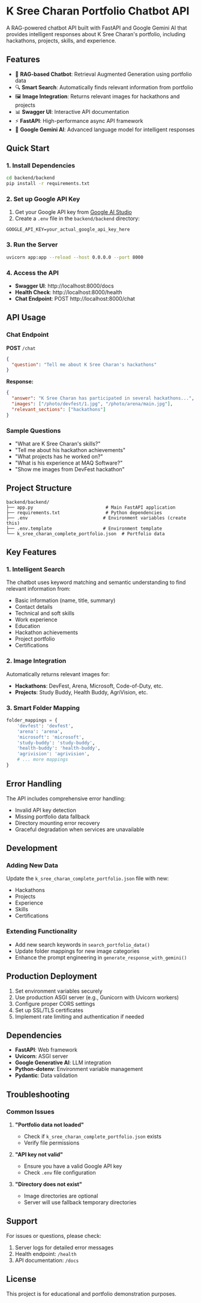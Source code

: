 # K Sree Charan Portfolio Chatbot API

A RAG-powered chatbot API built with FastAPI and Google Gemini AI that provides intelligent responses about K Sree Charan's portfolio, including hackathons, projects, skills, and experience.

## Features

- 🤖 **RAG-based Chatbot**: Retrieval Augmented Generation using portfolio data
- 🔍 **Smart Search**: Automatically finds relevant information from portfolio
- 🖼️ **Image Integration**: Returns relevant images for hackathons and projects  
- 📊 **Swagger UI**: Interactive API documentation
- ⚡ **FastAPI**: High-performance async API framework
- 🧠 **Google Gemini AI**: Advanced language model for intelligent responses

## Quick Start

### 1. Install Dependencies

```bash
cd backend/backend
pip install -r requirements.txt
```

### 2. Set up Google API Key

1. Get your Google API key from [Google AI Studio](https://makersuite.google.com/app/apikey)
2. Create a `.env` file in the `backend/backend` directory:

```env
GOOGLE_API_KEY=your_actual_google_api_key_here
```

### 3. Run the Server

```bash
uvicorn app:app --reload --host 0.0.0.0 --port 8000
```

### 4. Access the API

- **Swagger UI**: http://localhost:8000/docs
- **Health Check**: http://localhost:8000/health
- **Chat Endpoint**: POST http://localhost:8000/chat

## API Usage

### Chat Endpoint

**POST** `/chat`

```json
{
  "question": "Tell me about K Sree Charan's hackathons"
}
```

**Response:**
```json
{
  "answer": "K Sree Charan has participated in several hackathons...",
  "images": ["/photo/devfest/1.jpg", "/photo/arena/main.jpg"],
  "relevant_sections": ["hackathons"]
}
```

### Sample Questions

- "What are K Sree Charan's skills?"
- "Tell me about his hackathon achievements"
- "What projects has he worked on?"
- "What is his experience at MAQ Software?"
- "Show me images from DevFest hackathon"

## Project Structure

```
backend/backend/
├── app.py                           # Main FastAPI application
├── requirements.txt                 # Python dependencies
├── .env                            # Environment variables (create this)
├── .env.template                   # Environment template
└── k_sree_charan_complete_portfolio.json  # Portfolio data
```

## Key Features

### 1. Intelligent Search
The chatbot uses keyword matching and semantic understanding to find relevant information from:
- Basic information (name, title, summary)
- Contact details
- Technical and soft skills
- Work experience
- Education
- Hackathon achievements
- Project portfolio
- Certifications

### 2. Image Integration
Automatically returns relevant images for:
- **Hackathons**: DevFest, Arena, Microsoft, Code-of-Duty, etc.
- **Projects**: Study Buddy, Health Buddy, AgriVision, etc.

### 3. Smart Folder Mapping
```python
folder_mappings = {
    'devfest': 'devfest',
    'arena': 'arena',
    'microsoft': 'microsoft',
    'study-buddy': 'study-buddy',
    'health-buddy': 'health-buddy',
    'agrivision': 'agrivision',
    # ... more mappings
}
```

## Error Handling

The API includes comprehensive error handling:
- Invalid API key detection
- Missing portfolio data fallback
- Directory mounting error recovery
- Graceful degradation when services are unavailable

## Development

### Adding New Data
Update the `k_sree_charan_complete_portfolio.json` file with new:
- Hackathons
- Projects
- Experience
- Skills
- Certifications

### Extending Functionality
- Add new search keywords in `search_portfolio_data()`
- Update folder mappings for new image categories
- Enhance the prompt engineering in `generate_response_with_gemini()`

## Production Deployment

1. Set environment variables securely
2. Use production ASGI server (e.g., Gunicorn with Uvicorn workers)
3. Configure proper CORS settings
4. Set up SSL/TLS certificates
5. Implement rate limiting and authentication if needed

## Dependencies

- **FastAPI**: Web framework
- **Uvicorn**: ASGI server
- **Google Generative AI**: LLM integration
- **Python-dotenv**: Environment variable management
- **Pydantic**: Data validation

## Troubleshooting

### Common Issues

1. **"Portfolio data not loaded"**
   - Check if `k_sree_charan_complete_portfolio.json` exists
   - Verify file permissions

2. **"API key not valid"**
   - Ensure you have a valid Google API key
   - Check `.env` file configuration

3. **"Directory does not exist"**
   - Image directories are optional
   - Server will use fallback temporary directories

## Support

For issues or questions, please check:
1. Server logs for detailed error messages
2. Health endpoint: `/health`
3. API documentation: `/docs`

## License

This project is for educational and portfolio demonstration purposes.
